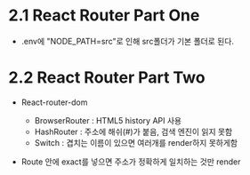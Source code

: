 # 2.1 React Router Part One

- .env에 "NODE_PATH=src"로 인해 src폴더가 기본 폴더로 된다.

# 2.2 React Router Part Two

- React-router-dom
  - BrowserRouter : HTML5 history API 사용
  - HashRouter : 주소에 해쉬(#)가 붙음, 검색 엔진이 읽지 못함
  - Switch : 겹치는 이름이 있으면 여러개를 render하지 못하게함

- Route 안에 exact를 넣으면 주소가 정확하게 일치하는 것만 render
